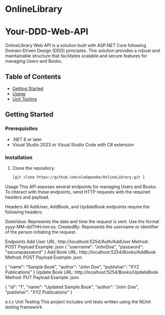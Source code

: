 # OnlineLibrary
# Your-DDD-Web-API

 OnlineLibrary Web API is a solution built with ASP.NET Core following Domain-Driven Design (DDD) principles. This solution provides a robust and maintainable structure that facilitates scalable and secure features for managing Users and Books.

## Table of Contents
- [Getting Started](#getting-started)
- [Usage](#usage)
- [Unit Testing](#unit-testing)



## Getting Started

### Prerequisites
- .NET 6 or later
- Visual Studio 2023 or Visual Studio Code with C# extension

### Installation
1. Clone the repository:
   ```sh
   [git clone https://github.com/oladapoobe/OnlineLibrary.git ]
Usage
This API exposes several endpoints for managing Users and Books. To interact with these endpoints, send HTTP requests with the required headers and payload.

Headers
All AddUser, AddBook, and UpdateBook endpoints require the following headers:

DateValue: Represents the date and time the request is sent. Use the format yyyy-MM-ddTHH:mm:ss.
CreatedBy: Represents the username or identifier of the person initiating the request.

Endpoints
Add User
URL: http://localhost:5254/Auth/AddUser
Method: POST
Payload Example:
json
{
  "username": "JohnDoe",
  "password": "securepassword"
}
Add Book
URL: http://localhost:5254/Books/AddBook
Method: POST
Payload Example:
json

{
  "name": "Sample Book",
  "author": "John Doe",
  "publisher": "XYZ Publications"
}
Update Book
URL: http://localhost:5254/Books/UpdateBook
Method: PUT
Payload Example:
json

{
  "id": "1",
  "name": "Updated Sample Book",
  "author": "John Doe",
  "publisher": "XYZ Publications"
}

e.t.c
Unit Testing
This project includes unit tests written using the NUnit testing framework
